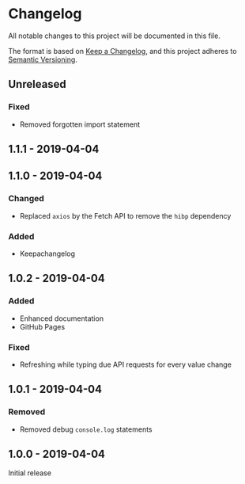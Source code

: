 # Changelog

All notable changes to this project will be documented in this file.

The format is based on [Keep a Changelog](https://keepachangelog.com/en/1.0.0/),
and this project adheres to [Semantic Versioning](https://semver.org/spec/v2.0.0.html).

## Unreleased

### Fixed

- Removed forgotten import statement

## 1.1.1 - 2019-04-04

## 1.1.0 - 2019-04-04

### Changed

- Replaced `axios` by the Fetch API to remove the `hibp` dependency

### Added

- Keepachangelog

## 1.0.2 - 2019-04-04

### Added

- Enhanced documentation
- GitHub Pages

### Fixed

- Refreshing while typing due API requests for every value change

## 1.0.1 - 2019-04-04

### Removed

- Removed debug `console.log` statements

## 1.0.0 - 2019-04-04

Initial release